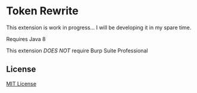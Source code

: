 # Token Rewrite

This extension is work in progress... I will be developing it in my spare time.

Requires Java 8

This extension _DOES NOT_ require Burp Suite Professional

## License

[MIT License](LICENSE)
